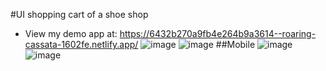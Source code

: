 #UI shopping cart of a shoe shop
- View my demo app at: https://6432b270a9fb4e264b9a3614--roaring-cassata-1602fe.netlify.app/
![image](https://user-images.githubusercontent.com/64058202/231382153-81e18a1d-ff1c-48ca-95d8-56c61127aa29.png)
![image](https://user-images.githubusercontent.com/64058202/231382382-e6cf2410-b633-45a9-835e-51e31d7a2239.png)
##Mobile
![image](https://user-images.githubusercontent.com/64058202/231383505-234ed9d4-64f6-4ad4-835f-00654bf28512.png)
![image](https://user-images.githubusercontent.com/64058202/231383533-6922f5d3-037e-4a8b-9e3f-4d06117ef2e5.png)
